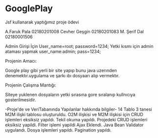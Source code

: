 # GooglePlay
Jsf kullanarak yaptığımız proje ödevi



A.Faruk Pala     02180201008
Cevher Geşgin   02180201083
M. Şerif   Dal 02180001506

Admin Girişi İçin
User_name=root;
password=1234;
Yetki kısmı için admin ataması yapmak 
user_name:admin;
pass=1234;


Projenin Amacı:

Google play gibi yerli bir site yapıp bunu java uzerınden denemektır.uygulama ve şarkı ıbı dosyaarı alıp vermektır.


Projenin Çalışma Mantığı:

Siteye yuklenen dosyaların yetki sırasına gore sıralanıp kullnıcıya gosterilmesidir.


-Proje'de ve VeriTabanında Yapılanlar hakkında bilgiler-
14 Tablo 3 tanesi M2M ilişki tablosu oluşturuldu.
O2M ilişkisi ve M2M ilişkisi için CRUD işlemleri eksiksiz yapıldı.
Tekil okuma yapıldı.
Projedeki CRUD işlemleri eksiksiz yapildi.
Filter işlemi yapildi
Ajax Eklendi.
Java Bean Validator uygulandı.
Dosya işlemleri yapıldı.
Pagination yapıldı.
